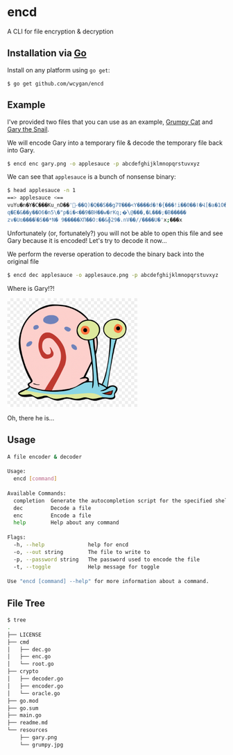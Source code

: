 # encd

A CLI for file encryption & decryption

## Installation via [Go](https://go.dev/dl/)

Install on any platform using `go get`:

```
$ go get github.com/wcygan/encd
```

## Example

I've provided two files that you can use as an example, [Grumpy Cat](resources/grumpy.jpg)
and [Gary the Snail](resources/gary.png).

We will encode Gary into a temporary file & decode the temporary file back into Gary.

```bash
$ encd enc gary.png -o applesauce -p abcdefghijklmnopqrstuvxyz
```

We can see that `applesauce` is a bunch of nonsense binary:
```bash
$ head applesauce -n 1
==> applesauce <==
vuYu�n�Y�C���Ku_nD��'ހ߼��Q)�Q��S��g7ܽV���<Y����d�!�{���!i��0��ا�Վ[�a�1O�SȆ#��{�<���T$�KS?҅��$��������� �^ŜQ�/d���zs�r�d�Ri}
q�E�&��y��O6�n5\�"p�i�<��9�BH��w�rKq;�ͨ\@���,�L���;�B�����
zv�Uռ����ٲ�S��*N� 9�����XП��O:��&ɸ29�.nV��//����U�'x;���x
```

Unfortunately (or, fortunately?) you will not be able to open this file and see Gary because it is encoded! Let's try to decode it now...

We perform the reverse operation to decode the binary back into the original file

```bash
$ encd dec applesauce -o applesauce.png -p abcdefghijklmnopqrstuvxyz
```

Where is Gary!?!

<img src="resources/gary.png" width="300" height="250">

Oh, there he is...

## Usage

```bash
A file encoder & decoder

Usage:
  encd [command]

Available Commands:
  completion  Generate the autocompletion script for the specified shell
  dec         Decode a file
  enc         Encode a file
  help        Help about any command

Flags:
  -h, --help              help for encd
  -o, --out string        The file to write to
  -p, --password string   The password used to encode the file
  -t, --toggle            Help message for toggle

Use "encd [command] --help" for more information about a command.
```

## File Tree

```bash
$ tree
.
├── LICENSE
├── cmd
│   ├── dec.go
│   ├── enc.go
│   └── root.go
├── crypto
│   ├── decoder.go
│   ├── encoder.go
│   └── oracle.go
├── go.mod
├── go.sum
├── main.go
├── readme.md
└── resources
    ├── gary.png
    └── grumpy.jpg

```